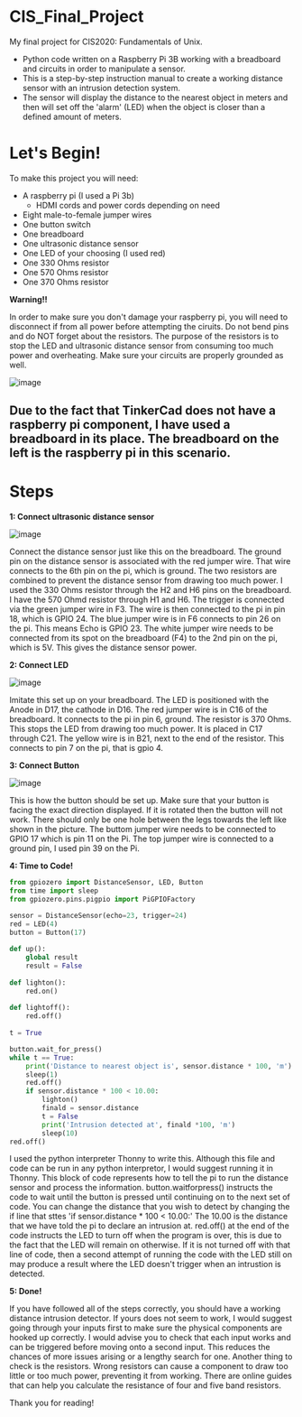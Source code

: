 # CIS_Final_Project
My final project for CIS2020: Fundamentals of Unix.

- Python code written on a Raspberry Pi 3B working with a breadboard and circuits in order to manipulate a sensor.
- This is a step-by-step instruction manual to create a working distance sensor with an intrusion detection system.
- The sensor will display the distance to the nearest object in meters and then will set off the 'alarm' (LED) when the object is closer than a defined amount of meters.

# Let's Begin!

  To make this project you will need:
  - A raspberry pi (I used a Pi 3b)
    - HDMI cords and power cords depending on need
  - Eight male-to-female jumper wires
  - One button switch
  - One breadboard
  - One ultrasonic distance sensor
  - One LED of your choosing (I used red)
  - One 330 Ohms resistor
  - One 570 Ohms resistor
  - One 370 Ohms resistor

**Warning!!** 

In order to make sure you don't damage your raspberry pi, you will need to disconnect if from all power before attempting the ciruits. Do not bend pins and do NOT forget about the resistors. The purpose of the resistors is to stop the LED and ultrasonic distance sensor from consuming too much power and overheating. Make sure your circuits are properly grounded as well.

![image](https://github.com/user-attachments/assets/d3f49746-357b-4710-9319-f7c58a4678df)

## Due to the fact that TinkerCad does not have a raspberry pi component, I have used a breadboard in its place. The breadboard on the left is the raspberry pi in this scenario.

# Steps

**1: Connect ultrasonic distance sensor**

![image](https://github.com/user-attachments/assets/87395e36-3438-4514-a80e-0f3998c8b786)

Connect the distance sensor just like this on the breadboard. The ground pin on the distance sensor is associated with the red jumper wire. That wire connects to the 6th pin on the pi, which is ground. 
The two resistors are combined to prevent the distance sensor from drawing too much power. I used the 330 Ohms resistor through the H2 and H6 pins on the breadboard. I have the 570 Ohmd resistor through H1 and H6. 
The trigger is connected via the green jumper wire in F3. The wire is then connected to the pi in pin 18, which is GPIO 24. 
The blue jumper wire is in F6 connects to pin 26 on the pi. This means Echo is GPIO 23. 
The white jumper wire needs to be connected from its spot on the breadboard (F4) to the 2nd pin on the pi, which is 5V. This gives the distance sensor power. 

**2: Connect LED**

![image](https://github.com/user-attachments/assets/040b6897-1aca-4a08-b620-fe5f465a1c14)

Imitate this set up on your breadboard. The LED is positioned with the Anode in D17, the cathode in D16. 
The red jumper wire is in C16 of the breadboard. It connects to the pi in pin 6, ground. 
The resistor is 370 Ohms. This stops the LED from drawing too much power. It is placed in C17 through C21.
The yellow wire is in B21, next to the end of the resistor. This connects to pin 7 on the pi, that is gpio 4.

**3: Connect Button**

![image](https://github.com/user-attachments/assets/32969208-21ff-4a5a-a756-e47864def5f3)

This is how the button should be set up. Make sure that your button is facing the exact direction displayed. If it is rotated then the button will not work. There should only be one hole between the legs towards the left like shown in the picture. The buttom jumper wire needs to be connected to GPIO 17 which is pin 11 on the Pi. The top jumper wire is connected to a ground pin, I used pin 39 on the Pi.

**4: Time to Code!** 

```python
from gpiozero import DistanceSensor, LED, Button
from time import sleep
from gpiozero.pins.pigpio import PiGPIOFactory

sensor = DistanceSensor(echo=23, trigger=24)
red = LED(4)
button = Button(17)
    
def up():
    global result
    result = False
    
def lighton():
    red.on()
    
def lightoff():
    red.off()
    
t = True

button.wait_for_press()
while t == True:
    print('Distance to nearest object is', sensor.distance * 100, 'm')
    sleep(1)
    red.off()
    if sensor.distance * 100 < 10.00:
        lighton()
        finald = sensor.distance
        t = False
        print('Intrusion detected at', finald *100, 'm')
        sleep(10)
red.off()
```

I used the python interpreter Thonny to write this. Although this file and code can be run in any python interpretor, I would suggest running it in Thonny. 
This block of code represents how to tell the pi to run the distance sensor and process the information. button.waitforpress() instructs the code to wait until the button is pressed until continuing on to the next set of code. You can change the distance that you wish to detect by changing the if line that sttes 'if sensor.distance * 100 < 10.00:' The 10.00 is the distance that we have told the pi to declare an intrusion at. red.off() at the end of the code instructs the LED to turn off when the program is over, this is due to the fact that the LED will remain on otherwise. If it is not turned off with that line of code, then a second attempt of running the code with the LED still on may produce a result where the LED doesn't trigger when an intrustion is detected.

**5: Done!**

If you have followed all of the steps correctly, you should have a working distance intrusion detector. If yours does not seem to work, I would suggest going through your inputs first to make sure the physical components are hooked up correctly. I would advise you to check that each input works and can be triggered before moving onto a second input. This reduces the chances of more issues arising or a lengthy search for one. Another thing to check is the resistors. Wrong resistors can cause a component to draw too little or too much power, preventing it from working. There are online guides that can help you calculate the resistance of four and five band resistors. 

Thank you for reading! 
        
        

    

        
    










